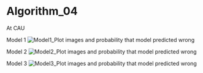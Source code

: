 # Algorithm_04
At CAU

Model 1
![Model1_Plot images and probability that model predicted wrong](https://user-images.githubusercontent.com/62103387/82754140-f7583680-9e05-11ea-98a5-10e590b5dce3.PNG)

Model 2
![Model2_Plot images and probability that model predicted wrong](https://user-images.githubusercontent.com/62103387/82754216-79485f80-9e06-11ea-9ec8-85f9addf47f9.PNG)

Model 3
![Model3_Plot images and probability that model predicted wrong](https://user-images.githubusercontent.com/62103387/82754284-dfcd7d80-9e06-11ea-9e0e-7846eaaaf677.PNG)
